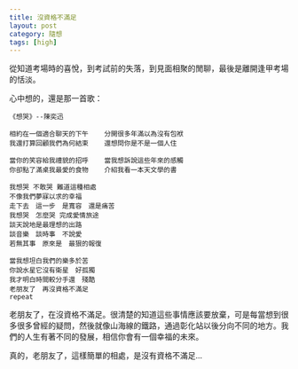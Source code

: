 ```yaml
---
title: 沒資格不滿足
layout: post
category: 隨想
tags: [high]
---
```

從知道考場時的喜悅，到考試前的失落，到見面相聚的閒聊，最後是離開逢甲考場的恬淡。

心中想的，還是那一首歌：

    《想哭》--陳奕迅

    相約在一個適合聊天的下午	分開很多年滿以為沒有包袱
    我還打算回顧我們為何結束	還想問你是不是一個人住

    當你的笑容給我禮貌的招呼	當我想訴說這些年來的感觸
    你卻點了滿桌我最愛的食物	介紹我看一本天文學的書

    我想哭	不敢哭	難道這種相處
    不像我們夢寐以求的幸福
    走下去　這一步　是寬容　還是痛苦
    我想哭　怎麼哭	完成愛情旅途
    談天說地是最理想的出路
    談音樂　談時事　不說愛
    若無其事　原來是　最狠的報復

    當我想坦白我們的樂多於苦
    你說水星它沒有衛星　好孤獨
    我才明白時間較分手還　殘酷
    老朋友了　再沒資格不滿足
    repeat

 
老朋友了，在沒資格不滿足。很清楚的知道這些事情應該要放棄，可是每當想到很多很多曾經的疑問，然後就像山海線的鐵路，通過彰化站以後分向不同的地方。我們的人生有著不同的發展，相信你會有一個幸福的未來。

真的，老朋友了，這樣簡單的相處，是沒有資格不滿足...
 





 


 


 
